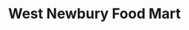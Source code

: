 ---
title: "West Newbury Food Mart"
url: /west-newbury/west-newbury-food-mart/
shop: Lebensmittel
---